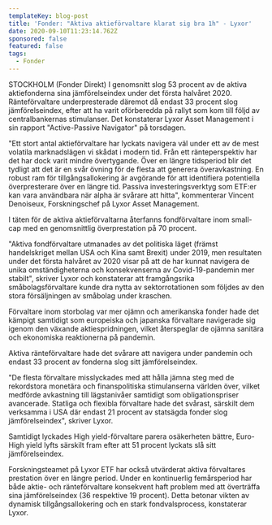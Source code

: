 ```yaml
---
templateKey: blog-post
title: 'Fonder: "Aktiva aktieförvaltare klarat sig bra 1h" - Lyxor'
date: 2020-09-10T11:23:14.762Z
sponsored: false
featured: false
tags:
  - Fonder
---
```

STOCKHOLM (Fonder Direkt) I genomsnitt slog 53 procent av de aktiva aktiefonderna sina jämförelseindex under det första halvåret 2020. Ränteförvaltare underpresterade däremot då endast 33 procent slog jämförelseindex, efter att ha varit oförberedda på rallyt som kom till följd av centralbankernas stimulanser. Det konstaterar Lyxor Asset Management i sin rapport "Active-Passive Navigator" på torsdagen.

"Ett stort antal aktieförvaltare har lyckats navigera väl under ett av de mest volatila marknadslägen vi skådat i modern tid. Från ett ränteperspektiv har det har dock varit mindre övertygande. Över en längre tidsperiod blir det tydligt att det är en svår övning för de flesta att generera överavkastning. En robust ram för tillgångsallokering är avgörande för att identifiera potentiella överpresterare över en längre tid. Passiva investeringsverktyg som ETF:er kan vara användbara när alpha är svårare att hitta", kommenterar Vincent Denoiseux, Forskningschef på Lyxor Asset Management.

I täten för de aktiva aktieförvaltarna återfanns fondförvaltare inom small-cap med en genomsnittlig överprestation på 70 procent.

"Aktiva fondförvaltare utmanades av det politiska läget (främst handelskriget mellan USA och Kina samt Brexit) under 2019, men resultaten under det första halvåret av 2020 visar på att de har kunnat navigera de unika omständigheterna och konsekvenserna av Covid-19-pandemin mer stabilt", skriver Lyxor och konstaterar att framgångsrika småbolagsförvaltare kunde dra nytta av sektorrotationen som följdes av den stora försäljningen av småbolag under kraschen.

Förvaltare inom storbolag var mer ojämn och amerikanska fonder hade det kämpigt samtidigt som europeiska och japanska förvaltare navigerade sig igenom den växande aktiespridningen, vilket återspeglar de ojämna sanitära och ekonomiska reaktionerna på pandemin.

Aktiva ränteförvaltare hade det svårare att navigera under pandemin och endast 33 procent av fonderna slog sitt jämförelseindex.

"De flesta förvaltare misslyckades med att hålla jämna steg med de rekordstora monetära och finanspolitiska stimulanserna världen över, vilket medförde avkastning till lägstanivåer samtidigt som obligationspriser avancerade. Statliga och flexibla förvaltare hade det svårast, särskilt dem verksamma i USA där endast 21 procent av statsägda fonder slog jämförelseindex", skriver Lyxor.

Samtidigt lyckades High yield-förvaltare parera osäkerheten bättre, Euro-High yield lyfts särskilt fram efter att 51 procent lyckats slå sitt jämförelseindex.

Forskningsteamet på Lyxor ETF har också utvärderat aktiva förvaltares prestation över en längre period. Under en kontinuerlig femårsperiod har både aktie- och ränteförvaltare konsekvent haft problem med att överträffa sina jämförelseindex (36 respektive 19 procent). Detta betonar vikten av dynamisk tillgångsallokering och en stark fondvalsprocess, konstaterar Lyxor.